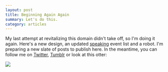 ```yaml
---
layout: post
title: Beginning Again Again
summary: Let's do this.
category: articles
---
```


<p>My last attempt at revitalizing this domain didn't take off, so I'm doing it again. Here's a new design, an updated <a href="speaking/">speaking</a> event list and a robot. I'm preparing a new slate of posts to publish here. In the meantime, you can follow me on <a href="http://twitter.com/antiheroine">Twitter</a>, <a href="http://jenmyers.tumblr.com">Tumblr</a> or look at this otter:</p>

<img class="block" src="{{ site.baseurl }}/assets/images/otter.png" />
